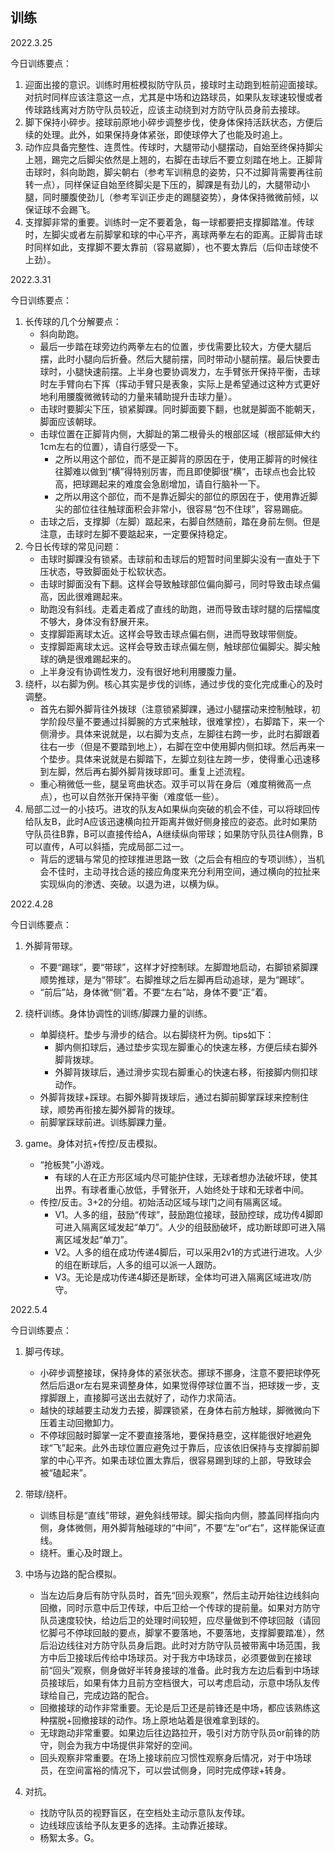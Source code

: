 ## 训练
2022.3.25

今日训练要点：
1. 迎面出接的意识。训练时用桩模拟防守队员，接球时主动跑到桩前迎面接球。对抗时同样应该注意这一点，尤其是中场和边路球员，如果队友球速较慢或者传球路线离对方防守队员较近，应该主动绕到对方防守队员身前去接球。
2. 脚下保持小碎步。接球前原地小碎步调整步伐，使身体保持活跃状态，方便后续的处理。此外，如果保持身体紧张，即使球停大了也能及时追上。
3. 动作应具备完整性、连贯性。传球时，大腿带动小腿摆动，自始至终保持脚尖上翘，踢完之后脚尖依然是上翘的，右脚在击球后不要立刻踏在地上。正脚背击球时，斜向助跑，脚尖朝右（参考军训稍息的姿势，只不过脚背需要再往前转一点），同样保证自始至终脚尖是下压的，脚踝是有劲儿的，大腿带动小腿，同时腰腹使劲儿（参考军训正步走的踢腿姿势），身体保持微微前倾，以保证球不会踢飞。
4. 支撑脚非常的重要。训练时一定不要着急，每一球都要把支撑脚踏准。传球时，左脚尖或者左前脚掌和球的中心平齐，离球两拳左右的距离。正脚背击球时同样如此，支撑脚不要太靠前（容易崴脚），也不要太靠后（后仰击球使不上劲）。

2022.3.31

今日训练要点：
1. 长传球的几个分解要点：
    - 斜向助跑。
    - 最后一步踏在球旁边约两拳左右的位置，步伐需要比较大，方便大腿后摆，此时小腿向后折叠。然后大腿前摆，同时带动小腿前摆。最后快要击球时，小腿快速前摆。上半身也要协调发力，左手臂张开保持平衡，击球时左手臂向右下挥（挥动手臂只是表象，实际上是希望通过这种方式更好地利用腰腹微微转动的力量来辅助提升击球力量）。
    - 击球时要脚尖下压，锁紧脚踝。同时脚面要下翻，也就是脚面不能朝天，脚面应该朝球。
    - 击球位置在正脚背内侧，大脚趾的第二根骨头的根部区域（根部延伸大约1cm左右的位置），请自行感受一下。
        - 之所以用这个部位，而不是正脚背的原因在于，使用正脚背的时候往往脚难以做到“横”得特别厉害，而且即使脚很“横”，击球点也会比较高，把球踢起来的难度会急剧增加，请自行脑补一下。
        - 之所以用这个部位，而不是靠近脚尖的部位的原因在于，使用靠近脚尖的部位往往触球面积会非常小，很容易“包不住球”，容易踢疵。
    - 击球之后，支撑脚（左脚）踮起来，右脚自然随前，踏在身前左侧。但是注意，击球时左脚不要踮起来，一定要保持稳定。
2. 今日长传球的常见问题：
    - 击球时脚踝没有锁紧。击球前和击球后的短暂时间里脚尖没有一直处于下压状态，导致脚面处于松软状态。
    - 击球时脚面没有下翻。这样会导致触球部位偏向脚弓，同时导致击球点偏高，因此很难踢起来。
    - 助跑没有斜线。走着走着成了直线的助跑，进而导致击球时腿的后摆幅度不够大，身体没有舒展开来。
    - 支撑脚距离球太近。这样会导致击球点偏右侧，进而导致球带侧旋。
    - 支撑脚距离球太远。这样会导致击球点偏左侧，触球部位偏脚尖。脚尖触球的确是很难踢起来的。
    - 上半身没有协调性发力，没有很好地利用腰腹力量。
3. 绕杆，以右脚为例。核心其实是步伐的训练，通过步伐的变化完成重心的及时调整。
    - 首先右脚外脚背往外拨球（注意锁紧脚踝，通过小腿摆动来控制触球，初学阶段尽量不要通过抖脚腕的方式来触球，很难掌控），右脚踏下，来一个侧滑步。具体来说就是，以右脚为支点，左脚往右跨一步，此时右脚跟着往右一步（但是不要踏到地上），右脚在空中使用脚内侧扣球。然后再来一个垫步。具体来说就是右脚踏下，左脚立刻往左跨一步，使得重心迅速移到左脚，然后再右脚外脚背拨球即可。重复上述流程。
    - 重心稍微低一些，腿呈弯曲状态。双手可以背在身后（难度稍微高一点点），也可以自然张开保持平衡（难度低一些）。
4. 局部二过一的小技巧。进攻的队友A如果纵向突破的机会不佳，可以将球回传给队友B，此时A应该迅速横向拉开距离并做好侧身接应的姿态。此时如果防守队员往B靠，B可以直接传给A，A继续纵向带球；如果防守队员往A侧靠，B可以直传，A可以斜插，完成局部二过一。
    - 背后的逻辑与常见的控球推进思路一致（之后会有相应的专项训练），当机会不佳时，主动寻找合适的接应角度来充分利用空间，通过横向的拉扯来实现纵向的渗透、突破。以退为进，以横为纵。

2022.4.28

今日训练要点：
1. 外脚背带球。
    - 不要“踢球”，要“带球”，这样才好控制球。左脚蹬地启动，右脚锁紧脚踝顺势推球，是为“带球”。右脚推球之后左脚再启动追球，是为“踢球”。
    - “前后”站，身体微“侧”着。不要“左右”站，身体不要“正”着。

2. 绕杆训练。身体协调性的训练/脚踝力量的训练。
    - 单脚绕杆。垫步与滑步的结合。以右脚绕杆为例。tips如下：
        - 脚内侧扣球后，通过垫步实现左脚重心的快速左移，方便后续右脚外脚背拨球。
        - 外脚背拨球后，通过滑步实现右脚重心的快速右移，衔接脚内侧扣球动作。
    - 外脚背拨球+踩球。右脚外脚背拨球后，通过右脚前脚掌踩球来控制住球，顺势再衔接左脚外脚背的拨球。
    - 前脚掌踩球前进。训练脚踝力量。

3. game。身体对抗+传控/反击模拟。
    - “抢板凳”小游戏。
        - 有球的人在正方形区域内尽可能护住球，无球者想办法破坏球，使其出界。有球者重心放低，手臂张开，人始终处于球和无球者中间。
    - 传控/反击。3+2的分组。初始活动区域与球门之间有隔离区域。
        - V1。人多的组，鼓励“传球”，鼓励跑位接球，鼓励控球，成功传4脚即可进入隔离区域发起“单刀”。人少的组鼓励破坏，成功断球即可进入隔离区域发起“单刀”。
        - V2。人多的组在成功传递4脚后，可以采用2v1的方式进行进攻。人少的组在断球后，人多的组可以派一人跟防。
        - V3。无论是成功传递4脚还是断球，全体均可进入隔离区域进攻/防守。

2022.5.4

今日训练要点：
1. 脚弓传球。
    - 小碎步调整接球，保持身体的紧张状态。挪球不挪身，注意不要把球停死然后后退or左右晃来调整身体，如果觉得停球位置不当，把球拨一步，支撑脚跟上，直接脚弓送出去就好了，动作力求简洁。
    - 越快的球越要主动发力去接，脚踝锁紧，在身体右前方触球，脚微微向下压着主动回撤卸力。
    - 不停球回敲时脚掌一定不要直接落地，要保持悬空，这样能很好地避免球“飞”起来。此外击球位置应避免过于靠后，应该依旧保持与支撑脚前脚掌的中心平齐。如果击球位置太靠后，很容易踢到球的上部，导致球会被“磕起来”。

2. 带球/绕杆。
    - 训练目标是“直线”带球，避免斜线带球。脚尖指向内侧，膝盖同样指向内侧，身体微侧，用外脚背触碰球的“中间”，不要“左”or“右”，这样能保证直线。
    - 绕杆。重心及时跟上。

3. 中场与边路的配合模拟。
    - 当左边后身后有防守队员时，首先“回头观察”，然后主动开始往边线斜向回撤，同时示意中后卫传球，中后卫给一个传球的提前量。如果对方防守队员速度较快，给边后卫的处理时间较短，应尽量做到不停球回敲（请回忆脚弓不停球回敲的要点，脚掌不要落地，不要落地，支撑脚要踏准），然后沿边线往对方防守队员身后跑。此时对方防守队员被带离中场范围，我方中后卫接球后传给中场球员。对于我方中场球员，必须要做到在接球前“回头”观察，侧身做好半转身接球的准备。此时我方左边后看到中场球员接球后，如果有体力且前方空档很大，可以考虑启动，示意中场队友传球给自己，完成边路的配合。
    - 回撤接球的动作非常重要。无论是后卫还是前锋还是中场，都应该熟练这种摆脱+回撤接球的动作。场上原地站着是很难拿到球的。
    - 无球跑动非常重要。如果边后往边路拉开，吸引对方防守队员or前锋的防守，则会为我方中场提供非常好的空间。
    - 回头观察非常重要。在场上接球前应习惯性观察身后情况，对于中场球员，在空间富裕的情况下，可以尝试侧身，同时完成停球+转身。

4. 对抗。
    - 找防守队员的视野盲区，在空档处主动示意队友传球。
    - 边线球应该给予队友更多的选择。主动靠近接球。
    - 杨絮太多。G。